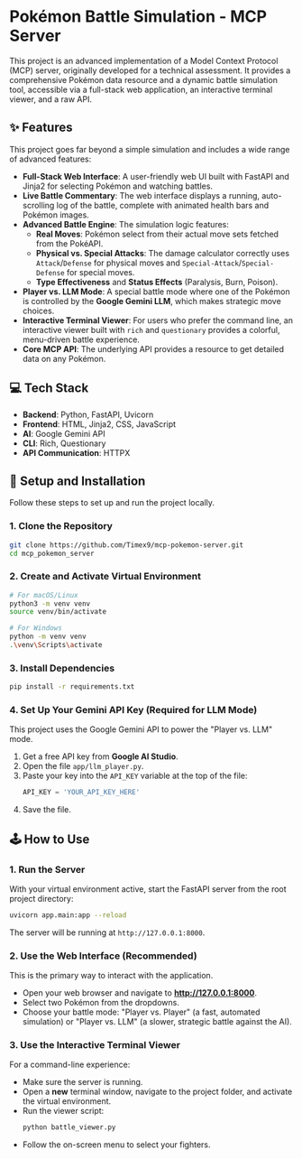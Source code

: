# Pokémon Battle Simulation - MCP Server

This project is an advanced implementation of a Model Context Protocol (MCP) server, originally developed for a technical assessment. It provides a comprehensive Pokémon data resource and a dynamic battle simulation tool, accessible via a full-stack web application, an interactive terminal viewer, and a raw API.

## ✨ Features

This project goes far beyond a simple simulation and includes a wide range of advanced features:

* **Full-Stack Web Interface**: A user-friendly web UI built with FastAPI and Jinja2 for selecting Pokémon and watching battles.
* **Live Battle Commentary**: The web interface displays a running, auto-scrolling log of the battle, complete with animated health bars and Pokémon images.
* **Advanced Battle Engine**: The simulation logic features:
    * **Real Moves**: Pokémon select from their actual move sets fetched from the PokéAPI.
    * **Physical vs. Special Attacks**: The damage calculator correctly uses `Attack`/`Defense` for physical moves and `Special-Attack`/`Special-Defense` for special moves.
    * **Type Effectiveness** and **Status Effects** (Paralysis, Burn, Poison).
* **Player vs. LLM Mode**: A special battle mode where one of the Pokémon is controlled by the **Google Gemini LLM**, which makes strategic move choices.
* **Interactive Terminal Viewer**: For users who prefer the command line, an interactive viewer built with `rich` and `questionary` provides a colorful, menu-driven battle experience.
* **Core MCP API**: The underlying API provides a resource to get detailed data on any Pokémon.

## 💻 Tech Stack

* **Backend**: Python, FastAPI, Uvicorn
* **Frontend**: HTML, Jinja2, CSS, JavaScript
* **AI**: Google Gemini API
* **CLI**: Rich, Questionary
* **API Communication**: HTTPX

## 🚀 Setup and Installation

Follow these steps to set up and run the project locally.

### 1. Clone the Repository
```bash
git clone https://github.com/Timex9/mcp-pokemon-server.git
cd mcp_pokemon_server
```

### 2. Create and Activate Virtual Environment
```bash
# For macOS/Linux
python3 -m venv venv
source venv/bin/activate

# For Windows
python -m venv venv
.\venv\Scripts\activate
```

### 3. Install Dependencies
```bash
pip install -r requirements.txt
```

### 4. Set Up Your Gemini API Key (Required for LLM Mode)
This project uses the Google Gemini API to power the "Player vs. LLM" mode.

1.  Get a free API key from **Google AI Studio**.
2.  Open the file `app/llm_player.py`.
3.  Paste your key into the `API_KEY` variable at the top of the file:
    ```python
    API_KEY = 'YOUR_API_KEY_HERE'
    ```
4.  Save the file.

## 🕹️ How to Use

### 1. Run the Server
With your virtual environment active, start the FastAPI server from the root project directory:
```bash
uvicorn app.main:app --reload
```
The server will be running at `http://127.0.0.1:8000`.

### 2. Use the Web Interface (Recommended)
This is the primary way to interact with the application.
* Open your web browser and navigate to **http://127.0.0.1:8000**.
* Select two Pokémon from the dropdowns.
* Choose your battle mode: "Player vs. Player" (a fast, automated simulation) or "Player vs. LLM" (a slower, strategic battle against the AI).

### 3. Use the Interactive Terminal Viewer
For a command-line experience:
* Make sure the server is running.
* Open a **new** terminal window, navigate to the project folder, and activate the virtual environment.
* Run the viewer script:
    ```bash
    python battle_viewer.py
    ```
* Follow the on-screen menu to select your fighters.